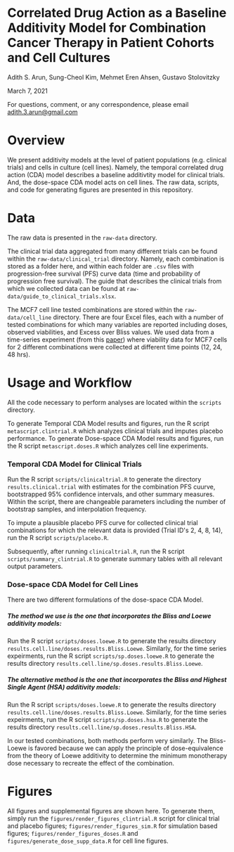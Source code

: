 # Correlated Drug Action as a Baseline Additivity Model for Combination Cancer Therapy in Patient Cohorts and Cell Cultures

Adith S. Arun, Sung-Cheol Kim, Mehmet Eren Ahsen, Gustavo Stolovitzky

March 7, 2021

For questions, comment, or any correspondence, please email adith.3.arun@gmail.com

# Overview 

We present additivity models at the level of patient populations (e.g. clinical trials) and cells in culture (cell lines). Namely, the temporal correlated drug action (CDA) model describes a baseline additivtity model for clinical trials. And, the dose-space CDA model acts on cell lines. The raw data, scripts, and code for generating figures are presented in this repository.  

# Data 

The raw data is presented in the `raw-data` directory. 

The clinical trial data aggregated from many different trials can be found within the `raw-data/clinical_trial` directory. Namely, each combination is stored as a folder here, and within each folder are `.csv` files with progression-free survival (PFS) curve data (time and probability of progression free survival). The guide that describes the clinical trials from which we collected data can be found at `raw-data/guide_to_clinical_trials.xlsx`. 

The MCF7 cell line tested combinations are stored within the `raw-data/cell_line` directory. There are four Excel files, each with a number of tested combinations for which many variables are reported including doses, observed viabilities, and Excess over Bliss values. We used data from a time-series experiment (from this [paper](https://elifesciences.org/articles/52707)) where viability data for MCF7 cells for 2 different combinations were collected at different time points (12, 24, 48 hrs). 

# Usage and Workflow

All the code necessary to perform analyses are located within the `scripts` directory. 

To generate Temporal CDA Model results and figures, run the R script `metascript.clintrial.R` which analyzes clinical trials and imputes placebo performance. To generate Dose-space CDA Model results and figures, run the R script `metascript.doses.R` which analyzes cell line experiments. 

### Temporal CDA Model for Clinical Trials

Run the R script `scripts/clinicaltrial.R` to generate the directory `results.clinical.trial` with estimates for the combination PFS cuurve, bootstrapped 95% confidence intervals, and other summary measures. Within the script, there are changeable parameters including the number of bootstrap samples, and interpolation frequency. 

To impute a plausible placebo PFS curve for collected clinical trial combinations for which the relevant data is provided (Trial ID's 2, 4, 8, 14), run the R script `scripts/placebo.R`. 

Subsequently, after running `clinicaltrial.R`, run the R script `scripts/summary_clintrial.R` to generate summary tables with all relevant output parameters. 

### Dose-space CDA Model for Cell Lines

There are two different formulations of the dose-space CDA Model. 

##### The method we use is the one that incorporates the Bliss and Loewe additivity models: 

Run the R script `scripts/doses.loewe.R` to generate the results directory `results.cell.line/doses.results.Bliss.Loewe`. Similarly, for the time series expeirments, run the R script `scripts/sp.doses.loewe.R` to generate the results directory `results.cell.line/sp.doses.results.Bliss.Loewe`. 

##### The alternative method is the one that incorporates the Bliss and Highest Single Agent (HSA) additivity models:

Run the R script `scripts/doses.loewe.R` to generate the results directory `results.cell.line/doses.results.Bliss.Loewe`. Similarly, for the time series expeirments, run the R script `scripts/sp.doses.hsa.R` to generate the results directory `results.cell.line/sp.doses.results.Bliss.HSA`. 

In our tested combinations, both methods perform very similarly. The Bliss-Loewe is favored because we can apply the principle of dose-equivalence from the theory of Loewe additivity to determine the minimum monotherapy dose necessary to recreate the effect of the combination. 

# Figures

All figures and supplemental figures are shown here. To generate them, simply run the `figures/render_figures_clintrial.R` script for clinical trial and placebo figures; `figures/render_figures_sim.R` for simulation based figures; `figures/render_figures_doses.R` and `figures/generate_dose_supp_data.R` for cell line figures.
